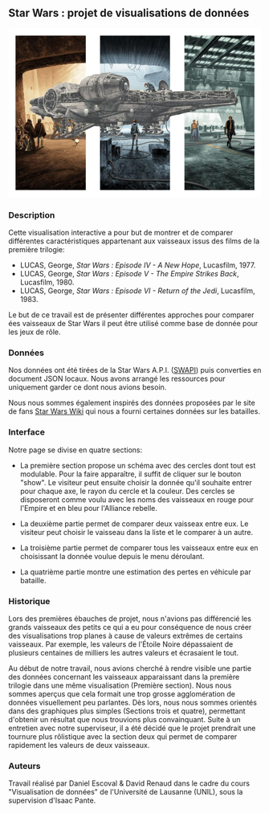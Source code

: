 ## Star Wars : projet de visualisations de données

![alt text](https://github.com/OddOneOut1337/Data-Visualization-D3-Master-Project/blob/master/solo-tryptich-Final-reg.jpg)

### Description
Cette visualisation interactive a pour but de montrer et de comparer différentes caractéristiques appartenant aux vaisseaux issus des films de la première trilogie:
- LUCAS, George, *Star Wars : Episode IV - A New Hope*, Lucasfilm, 1977.
- LUCAS, George, *Star Wars : Episode V - The Empire Strikes Back*, Lucasfilm, 1980.
- LUCAS, George, *Star Wars : Episode VI - Return of the Jedi*, Lucasfilm, 1983.

Le but de ce travail est de présenter différentes approches pour comparer ées vaisseaux de Star Wars il peut être utilisé comme base de donnée pour les jeux de rôle.

### Données
Nos données ont été tirées de la Star Wars A.P.I. ([SWAPI](https://swapi.co/)) puis converties en document JSON locaux. Nous avons arrangé les ressources pour uniquement garder ce dont nous avions besoin.

Nous nous sommes également inspirés des données proposées par le site de fans [Star Wars Wiki](http://starwars.wikia.com/wiki/Main_Page) qui nous a fourni certaines données sur les batailles.

### Interface
Notre page se divise en quatre sections:
- La première section propose un schéma avec des cercles dont tout est modulable. Pour la faire apparaître, il suffit de cliquer sur le bouton "show". 
Le visiteur peut ensuite choisir la donnée qu'il souhaite entrer pour chaque axe, le rayon du cercle et la couleur. 
Des cercles se disposeront comme voulu avec les noms des vaisseaux en rouge pour l'Empire et en bleu pour l'Alliance rebelle.

- La deuxième partie permet de comparer deux vaisseax entre eux. Le visiteur peut choisir le vaisseau dans la liste et le comparer à un autre.

- La troisième partie permet de comparer tous les vaisseaux entre eux en choisissant la donnée voulue depuis le menu déroulant.

- La quatrième partie montre une estimation des pertes en véhicule par bataille.

### Historique
Lors des premières ébauches de projet, nous n'avions pas différencié les grands vaisseaux des petits ce qui a eu pour conséquence de nous créer des visualisations trop planes à cause de valeurs extrêmes de certains vaisseaux.
Par exemple, les valeurs de l'Étoile Noire dépassaient de plusieurs centaines de milliers les autres valeurs et écrasaient le tout.

Au début de notre travail, nous avions cherché à rendre visible une partie des données concernant les vaisseaux apparaissant dans la première trilogie dans une même visualisation (Première section). 
Nous nous sommes aperçus que cela formait une trop grosse agglomération de données visuellement peu parlantes. Dès lors, nous nous sommes orientés dans des graphiques plus simples (Sections trois et quatre), permettant d'obtenir un résultat que nous trouvions plus convainquant.
Suite à un entretien avec notre superviseur, il a été décidé que le projet prendrait une tournure plus rôlistique avec la section deux qui permet de comparer rapidement les valeurs de deux vaisseaux.

### Auteurs
Travail réalisé par Daniel Escoval & David Renaud dans le cadre du cours "Visualisation de données" de l'Université de Lausanne (UNIL), sous la supervision d'Isaac Pante.
